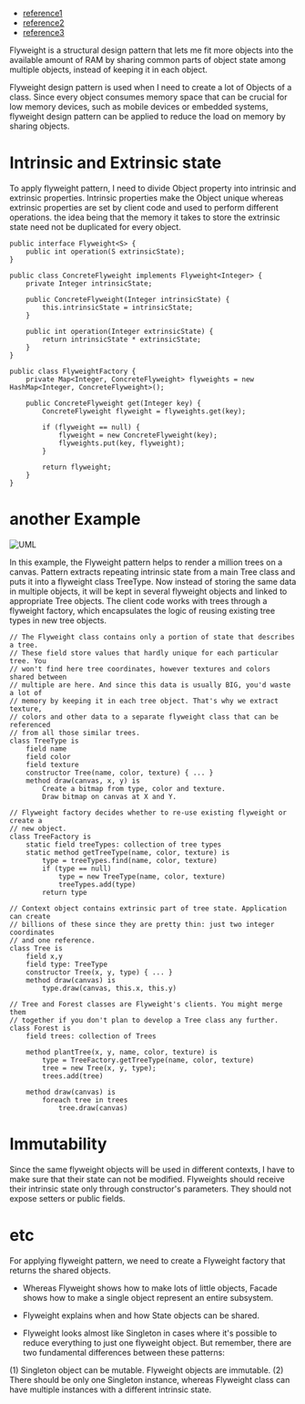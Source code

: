 - [reference1](https://sourcemaking.com/design_patterns/flyweight)
- [reference2](https://www.journaldev.com/1562/flyweight-design-pattern-java)
- [reference3](https://refactoring.guru/design-patterns/flyweight)


Flyweight is a structural design pattern that lets me fit more objects into the available amount of RAM by sharing common parts of object state among multiple objects, instead of keeping it in each object.

Flyweight design pattern is used when I need to create a lot of Objects of a class. Since every object consumes memory space that can be crucial for low memory devices, such as mobile devices or embedded systems, flyweight design pattern can be applied to reduce the load on memory by sharing objects.

# Intrinsic and Extrinsic state 

To apply flyweight pattern, I need to divide Object property into intrinsic and extrinsic properties. Intrinsic properties make the Object unique whereas extrinsic properties are set by client code and used to perform different operations. the idea being that the memory it takes to store the extrinsic state need not be duplicated for every object.

```
public interface Flyweight<S> {
    public int operation(S extrinsicState);
}

public class ConcreteFlyweight implements Flyweight<Integer> {
    private Integer intrinsicState;

    public ConcreteFlyweight(Integer intrinsicState) {
        this.intrinsicState = intrinsicState;
    }

    public int operation(Integer extrinsicState) {
        return intrinsicState * extrinsicState;
    }
}

public class FlyweightFactory {
    private Map<Integer, ConcreteFlyweight> flyweights = new HashMap<Integer, ConcreteFlyweight>();

    public ConcreteFlyweight get(Integer key) {
        ConcreteFlyweight flyweight = flyweights.get(key);

        if (flyweight == null) {
            flyweight = new ConcreteFlyweight(key);
            flyweights.put(key, flyweight);
        }

        return flyweight;
    }
}
```
# another Example

![UML](https://refactoring.guru/images/patterns/diagrams/flyweight/example.png)

In this example, the Flyweight pattern helps to render a million trees on a canvas. Pattern extracts repeating intrinsic state from a main Tree class and puts it into a flyweight class TreeType. Now instead of storing the same data in multiple objects, it will be kept in several flyweight objects and linked to appropriate Tree objects. The client code works with trees through a flyweight factory, which encapsulates the logic of reusing existing tree types in new tree objects.
 
```
// The Flyweight class contains only a portion of state that describes a tree.
// These field store values that hardly unique for each particular tree. You
// won't find here tree coordinates, however textures and colors shared between
// multiple are here. And since this data is usually BIG, you'd waste a lot of
// memory by keeping it in each tree object. That's why we extract texture,
// colors and other data to a separate flyweight class that can be referenced
// from all those similar trees.
class TreeType is
    field name
    field color
    field texture
    constructor Tree(name, color, texture) { ... }
    method draw(canvas, x, y) is
        Create a bitmap from type, color and texture.
        Draw bitmap on canvas at X and Y.

// Flyweight factory decides whether to re-use existing flyweight or create a
// new object.
class TreeFactory is
    static field treeTypes: collection of tree types
    static method getTreeType(name, color, texture) is
        type = treeTypes.find(name, color, texture)
        if (type == null)
            type = new TreeType(name, color, texture)
            treeTypes.add(type)
        return type

// Context object contains extrinsic part of tree state. Application can create
// billions of these since they are pretty thin: just two integer coordinates
// and one reference.
class Tree is
    field x,y
    field type: TreeType
    constructor Tree(x, y, type) { ... }
    method draw(canvas) is
        type.draw(canvas, this.x, this.y)

// Tree and Forest classes are Flyweight's clients. You might merge them
// together if you don't plan to develop a Tree class any further.
class Forest is
    field trees: collection of Trees

    method plantTree(x, y, name, color, texture) is
        type = TreeFactory.getTreeType(name, color, texture)
        tree = new Tree(x, y, type);
        trees.add(tree)

    method draw(canvas) is
        foreach tree in trees
            tree.draw(canvas)
```

# Immutability

Since the same flyweight objects will be used in different contexts, I have to make sure that their state can not be modified. Flyweights should receive their intrinsic state only through constructor's parameters. They should not expose setters or public fields.

# etc

For applying flyweight pattern, we need to create a Flyweight factory that returns the shared objects.

- Whereas Flyweight shows how to make lots of little objects, Facade shows how to make a single object represent an entire subsystem.

- Flyweight explains when and how State objects can be shared.

- Flyweight looks almost like Singleton in cases where it's possible to reduce everything to just one flyweight object. But remember, there are two fundamental differences between these patterns:

(1) Singleton object can be mutable. Flyweight objects are immutable. 
(2) There should be only one Singleton instance, whereas Flyweight class can have multiple instances with a different intrinsic state. 
